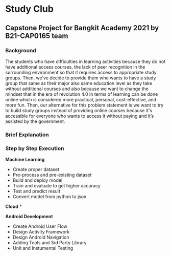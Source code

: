 # Study Club #
## Capstone Project for Bangkit Academy 2021 by B21-CAP0165 team ##
### Background ###
The students who have difficulties in learning activities because they do not have additional access courses, the lack of peer recognition in the surrounding environment so that it requires access to appropriate study groups. Then, we've decide to provide them who wants to have a study group that same as their major also same education level as they take without additional courses and also because we want to change the mindset that in the era of revolution 4.0 in terms of learning can be done online which is considered more practical, personal, cost-effective, and more fun. Then, our alternative for this problem statement is we want to try to build study groups instead of providing online courses because it's accessible for everyone who wants to access it without paying and it’s assisted by the government. 
### Brief Explanation ###
### Step by Step Execution ###

**Machine Learning**
* Create proper dataset
* Pre-process and pre-existing dataset
* Build and deploy model
* Train and evaluate to get higher accuracy
* Test and predict result
* Convert model from python to json

**Cloud**
*

**Android Development**
* Create Android User Flow
* Design Activity Framework
* Design Android Navigation
* Adding Tools and 3rd Party Library
* Unit and Instumental Testing
